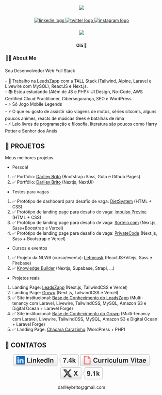 <div align="center">
  <img height="150" src="https://avatars.githubusercontent.com/u/37590954?v=4"  />
</div>

###

<div align="center">
  <a href="https://www.linkedin.com/in/darlleybrito/" target="_blank">
    <img src="https://img.shields.io/static/v1?message=LinkedIn&logo=linkedin&label=&color=0077B5&logoColor=white&labelColor=&style=for-the-badge" height="22" alt="linkedin logo"  />
  </a>
  <a href="https://twitter.com/darlley_brito" target="_blank">
    <img src="https://img.shields.io/static/v1?message=Twitter&logo=twitter&label=&color=1DA1F2&logoColor=white&labelColor=&style=for-the-badge" height="22" alt="twitter logo"  />
  </a>
  <a href="https://www.instagram.com/darlleybbf/" target="_blank">
    <img src="https://img.shields.io/static/v1?message=Instagram&logo=instagram&label=&color=E4405F&logoColor=white&labelColor=&style=for-the-badge" height="22" alt="instagram logo"  />
  </a>
</div>

###

<div align="center">
  <img src="https://visitor-badge.laobi.icu/badge?page_id=Darlley.Darlley&"  />
</div>

###

<h4 align="center">Olá 👋</h4>

###

<h3 align="left">👩‍💻  About Me</h3>

###

<p align="left">Sou Desenvolvedor Web Full Stack<br><br>- 🔭 Trabalho na LeadsZapp com a TALL Stack (Tailwind, Alpine, Laravel e Livewire com MySQL), ReactJS e Next.js.<br>- 📚 Estou estudando (Além de JS e PHP): UI Design, No-Code, AWS Certified Cloud Practitioner,  Cibersegurança, SEO e WordPress<br>- ⚡ Só Jogo Mobile Legends<br>- ⚡ O que eu gosto de assistir são viagens de motos, séries sitcoms, alguns poucos animes, reacts de músicas Geek e batalhas de rima<br>- ⚡ Leio livros de programação e filosofia, literatura são poucos como Harry Potter e Senhor dos Anéis</p>

###

## 🎉 PROJETOS 

Meus melhores projetos

* Pessoal
1. ✅ Portfólio: [Darlley Brito](https://darlley.github.io/) (Bootstrap+Sass, Gulp e Github Pages)
2. ✅ Portfólio: [Darlley Brito](https://darlley.dev/) (Nextjs, NextUI)
  
* Testes para vagas
1. ✅ Protótipo de dashboard para desafio de vaga: [DietSystem](https://darlley.github.io/Frontend/DietSystem/) (HTML + CSS)
1. ✅ Protótipo de landing page para desafio de vaga: [Impulso Previne](https://darlley.github.io/Frontend/impulso-previne/) (HTML + CSS)
1. ✅ Protótipo de landing page para desafio de vaga: [Sorteio.com](https://sorteio-woad.vercel.app/) (Next.js, Sass+Bootstrap e Vercel)
1. ✅ Protótipo de landing page para desafio de vaga: [PrivateCode](https://privatecode.vercel.app/) (Next.js, Sass + Bootstrap e Vercel)

* Cursos e eventos
1. ✅ Projeto da NLW6 (curso/evento): [Letmeask](https://letmeask-c49ed.web.app/) (ReactJS+Vitejs, Sass e Firebase)
2. ✅ [Knowledge Builder](https://github.com/Darlley/knowledge-builder) (Nextjs, Supabase, Strapi, ...)
  
* Projetos reais
1. Landing Page: [LeadsZapp](https://site-leadszapp.vercel.app/) (Next.js, TailwindCSS e Vercel)
2. Landing Page: [Growp](https://site-growp.vercel.app/) (Next.js, TailwindCSS e Vercel)
3. ✅ Site institucional: [Base de Conhecimento do LeadsZapp](https://knowledge.leadszapp.com/) (Multi-tenancy com Laravel, Livewire, TailwindCSS, MySQL, Amazon S3 e Digital Ocean + Laravel Forge)
4. ✅ Site institucional: [Base de Conhecimento do Growp](https://knowledge.growp.app/) (Multi-tenancy com Laravel, Livewire, TailwindCSS, MySQL, Amazon S3 e Digital Ocean + Laravel Forge)
5. ✅ Landing Page: [Chacara Carazinho](https://chacaracarazinho.com.br/) (WordPress + PHP)

## 📲 CONTATOS

<div align="center" stye="margin: 1000px">
  <p>
    <a href="https://www.linkedin.com/in/darlley-brito-165884161/"><img src="https://raw.githubusercontent.com/terrytangyuan/terrytangyuan/f0f0c230de17855182ef3bdcdbb243b6c2e7c11d/imgs/linkedin.svg" alt="LinkedIn"></a>
    <a href="https://darlley.github.io/conhecimentos.html"><img src="https://raw.githubusercontent.com/terrytangyuan/terrytangyuan/f0f0c230de17855182ef3bdcdbb243b6c2e7c11d/imgs/cv.svg" alt="Curriculum Vitae"></a>
    <a href="https://twitter.com/darlley_brito"><img src="https://raw.githubusercontent.com/terrytangyuan/terrytangyuan/f0f0c230de17855182ef3bdcdbb243b6c2e7c11d/imgs/twitter.svg" alt="Twitter"></a>
  </p>
  <p>
    darlleybrito@gmail.com
  </p>
</div>
